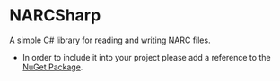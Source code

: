 # NARCSharp
A simple C# library for reading and writing NARC files.
- In order to include it into your project please add a reference to the [NuGet Package](https://www.nuget.org/packages/NARCSharp/). 
